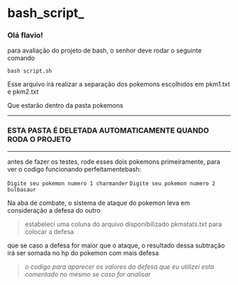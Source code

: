 # bash_script_
### Olá flavio!
 para avaliação do projeto de bash, o senhor deve rodar o seguinte comando
 
`bash script.sh`

Esse arquivo irá realizar a separação dos pokemons escolhidos em pkm1.txt e pkm2.txt

Que estarão dentro da pasta pokemons

---
### **ESTA PASTA É DELETADA AUTOMATICAMENTE QUANDO RODA O PROJETO**
---

antes de fazer os testes, rode esses dois pokemons primeiramente, para ver o codigo funcionando perfeitamentebash:

`Digite seu pokemon numero 1 charmander`
`Digite seu pokemon numero 2 bulbasaur`

Na aba de combate, o sistema de ataque do pokemon leva em consideração a defesa do outro

> estabeleci uma coluna do arquivo disponibilizado pkmstats.txt para colocar a defesa

que se caso a defesa for maior que o ataque, o resultado dessa subtração irá ser somada no hp do pokemon com mais defesa

> *o codigo para aparecer os valores da defesa que eu utilizei esta comentado no mesmo se caso for analisar*

